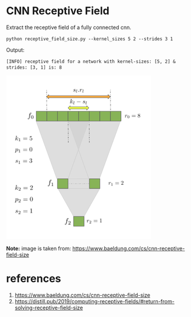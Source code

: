 # CNN Receptive Field

Extract the receptive field of a fully connected cnn.

```gitignore
python receptive_field_size.py --kernel_sizes 5 2 --strides 3 1
```

Output:
```gitignore
[INFO] receptive field for a network with kernel-sizes: [5, 2] & strides: [3, 1] is: 8
```

![img.png](img.png)

**Note:** image is taken from: https://www.baeldung.com/cs/cnn-receptive-field-size

# references
1) https://www.baeldung.com/cs/cnn-receptive-field-size
2) https://distill.pub/2019/computing-receptive-fields/#return-from-solving-receptive-field-size